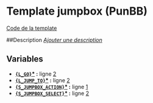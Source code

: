 # Template jumpbox (PunBB)

[Code de la template](../../src/punbb/jumpbox.tpl)

##Description
[*Ajouter une description*](https://fa-tvars.appspot.com/tpl/punbb/jumpbox)

## Variables

* __[`{L_GO}`](https://github.com/Etana/template.list/blob/master/var/L_GO.md#readme)<a href="https://fa-tvars.appspot.com/var/L_GO">*</a> :__ ligne [2](../../src/punbb/jumpbox.tpl#L2)
* __[`{L_JUMP_TO}`](https://github.com/Etana/template.list/blob/master/var/L_JUMP_TO.md#readme)<a href="https://fa-tvars.appspot.com/var/L_JUMP_TO">*</a> :__ ligne [2](../../src/punbb/jumpbox.tpl#L2)
* __[`{S_JUMPBOX_ACTION}`](https://github.com/Etana/template.list/blob/master/var/S_JUMPBOX_ACTION.md#readme)<a href="https://fa-tvars.appspot.com/var/S_JUMPBOX_ACTION">*</a> :__ ligne [1](../../src/punbb/jumpbox.tpl#L1)
* __[`{S_JUMPBOX_SELECT}`](https://github.com/Etana/template.list/blob/master/var/S_JUMPBOX_SELECT.md#readme)<a href="https://fa-tvars.appspot.com/var/S_JUMPBOX_SELECT">*</a> :__ ligne [2](../../src/punbb/jumpbox.tpl#L2)
